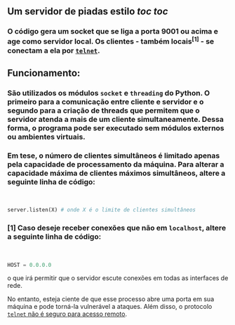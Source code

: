 ## Um servidor de piadas estilo *toc toc* 

### O código gera um socket que se liga a porta 9001 ou acima e age como servidor local. Os clientes - também locais<sup>[1]</sup> - se conectam a ela por [`telnet`](https://en.wikipedia.org/wiki/Telnet). 

## Funcionamento: 
### São utilizados os módulos `socket` e `threading` do Python. O primeiro para a comunicação entre cliente e servidor e o segundo para a criação de threads que permitem que o servidor atenda a mais de um cliente simultaneamente. Dessa forma, o programa pode ser executado sem módulos externos ou ambientes virtuais.


### Em tese, o número de clientes simultâneos é limitado apenas pela capacidade de processamento da máquina. Para alterar a capacidade máxima de clientes máximos simultâneos, altere a seguinte linha de código: 
<br>

```python 
server.listen(X) # onde X é o limite de clientes simultâneos
```

### [1] Caso deseje receber conexões que não em `localhost`, altere a seguinte linha de código:
<br>

```python
HOST = 0.0.0.0 
```
o que irá permitir que o servidor escute conexões em todas as interfaces de rede.

No entanto, esteja ciente de que esse processo abre uma porta em sua máquina e pode torná-la vulnerável a ataques. Além disso, o protocolo [`telnet` não é seguro para acesso remoto](https://www.makeuseof.com/why-you-should-not-use-telnet/).
